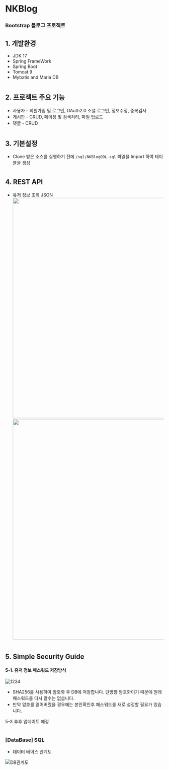 # NKBlog
### Bootstrap 블로그 프로젝트

## 1. 개발환경
- JDK 17
- Spring FrameWork
- Spring Boot
- Tomcat 9
- Mybatis and Maria DB
#
## 2. 프로젝트 주요 기능
- 사용자 - 회원가입 및 로그인, OAuth2.0 소셜 로그인, 정보수정, 중복검사
- 게시판 - CRUD, 페이징 및 검색처리, 파일 업로드
- 댓글 - CRUD
#
## 3. 기본설정
- Clone 받은 소스를 실행하기 전에 `/sql/NKBlogDDL.sql` 파일을 Import 하여 테이블을 생성
#
## 4. REST API
- 유저 정보 조회 JSON
    <img src = "https://user-images.githubusercontent.com/82058641/161824005-1e633889-0a72-42c9-8dc3-33da23585301.PNG" width="700px">
    <img src = "https://user-images.githubusercontent.com/82058641/161824422-7a378648-16db-43fa-b946-c1b981daaf8c.PNG" width="700px">

#
## 5. Simple Security Guide
#### 5-1. 유저 정보 패스워드 저장방식

![1234](https://user-images.githubusercontent.com/82058641/144734289-cbbcec81-ef44-4236-ac3f-5b48153e460d.png)

- SHA256를 사용하여 암호화 후 DB에 저장합니다. 단방향 암호화이기 때문에 원래 패스워드를 다시 알수는 없습니다.
- 만약 암호를 잃어버렸을 경우에는 본인확인후 패스워드를 새로 설정할 필요가 있습니다.

5-X 추후 업데이트 예정
#
### [DataBase] SQL
* 데이터 베이스 관계도

![DB관계도](https://user-images.githubusercontent.com/82058641/163245617-99d440c4-1c04-4196-936a-196b66c7caa6.png)
